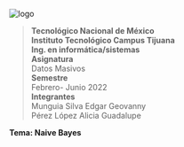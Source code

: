 ![logo](/images/tec.png)
>**Tecnológico Nacional de México  
Instituto Tecnológico Campus Tijuana  
Ing. en informática/sistemas**  
**Asignatura**  
Datos Masivos  
**Semestre**  
Febrero- Junio 2022  
**Integrantes**  
Munguia Silva Edgar Geovanny  
Pérez López Alicia Guadalupe  

**Tema: Naive Bayes**  



